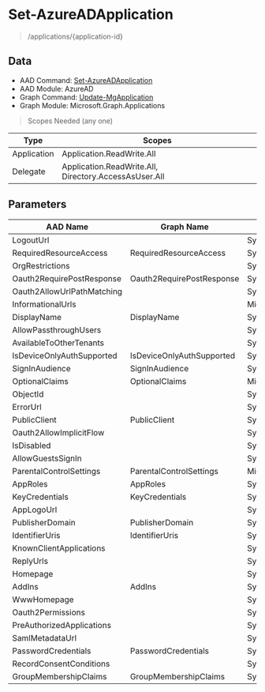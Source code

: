 # Set-AzureADApplication

> /applications/{application-id}

## Data

+ AAD Command: [Set-AzureADApplication](https://docs.microsoft.com/en-us/powershell/module/AzureAD/Set-AzureADApplication)
+ AAD Module: AzureAD
+ Graph Command: [Update-MgApplication](https://docs.microsoft.com/en-us/powershell/module/Microsoft.Graph.Applications/Update-MgApplication)
+ Graph Module: Microsoft.Graph.Applications

> Scopes Needed (any one)

|Type|Scopes|
|---|---|
|Application|Application.ReadWrite.All|
|Delegate|Application.ReadWrite.All, Directory.AccessAsUser.All|

## Parameters

|AAD Name|Graph Name|AAD Type|Graph Type|Infos|
|---|---|---|---|---|
|LogoutUrl||System.String|||
|RequiredResourceAccess|RequiredResourceAccess|System.Collections.Generic.List/Microsoft.Open.AzureAD.Model.RequiredResourceAccess|Microsoft.Graph.PowerShell.Models.IMicrosoftGraphRequiredResourceAccess[]||
|OrgRestrictions||System.Collections.Generic.List/System.String|||
|Oauth2RequirePostResponse|Oauth2RequirePostResponse|System.Nullable/System.Boolean|System.Management.Automation.SwitchParameter||
|Oauth2AllowUrlPathMatching||System.Nullable/System.Boolean|||
|InformationalUrls||Microsoft.Open.AzureAD.Model.InformationalUrl|||
|DisplayName|DisplayName|System.String|System.String||
|AllowPassthroughUsers||System.Nullable/System.Boolean|||
|AvailableToOtherTenants||System.Nullable/System.Boolean|||
|IsDeviceOnlyAuthSupported|IsDeviceOnlyAuthSupported|System.Nullable/System.Boolean|System.Management.Automation.SwitchParameter||
|SignInAudience|SignInAudience|System.String|System.String||
|OptionalClaims|OptionalClaims|Microsoft.Open.AzureAD.Model.OptionalClaims|Microsoft.Graph.PowerShell.Models.IMicrosoftGraphOptionalClaims||
|ObjectId||System.String|||
|ErrorUrl||System.String|||
|PublicClient|PublicClient|System.Nullable/System.Boolean|Microsoft.Graph.PowerShell.Models.IMicrosoftGraphPublicClientApplication||
|Oauth2AllowImplicitFlow||System.Nullable/System.Boolean|||
|IsDisabled||System.Nullable/System.Boolean|||
|AllowGuestsSignIn||System.Nullable/System.Boolean|||
|ParentalControlSettings|ParentalControlSettings|Microsoft.Open.AzureAD.Model.ParentalControlSettings|Microsoft.Graph.PowerShell.Models.IMicrosoftGraphParentalControlSettings||
|AppRoles|AppRoles|System.Collections.Generic.List/Microsoft.Open.AzureAD.Model.AppRole|Microsoft.Graph.PowerShell.Models.IMicrosoftGraphAppRole[]||
|KeyCredentials|KeyCredentials|System.Collections.Generic.List/Microsoft.Open.AzureAD.Model.KeyCredential|Microsoft.Graph.PowerShell.Models.IMicrosoftGraphKeyCredential[]||
|AppLogoUrl||System.String|||
|PublisherDomain|PublisherDomain|System.String|System.String||
|IdentifierUris|IdentifierUris|System.Collections.Generic.List/System.String|System.String[]||
|KnownClientApplications||System.Collections.Generic.List/System.String|||
|ReplyUrls||System.Collections.Generic.List/System.String|||
|Homepage||System.String|||
|AddIns|AddIns|System.Collections.Generic.List/Microsoft.Open.AzureAD.Model.AddIn|Microsoft.Graph.PowerShell.Models.IMicrosoftGraphAddIn[]||
|WwwHomepage||System.String|||
|Oauth2Permissions||System.Collections.Generic.List/Microsoft.Open.AzureAD.Model.OAuth2Permission|||
|PreAuthorizedApplications||System.Collections.Generic.List/Microsoft.Open.AzureAD.Model.PreAuthorizedApplication|||
|SamlMetadataUrl||System.String|||
|PasswordCredentials|PasswordCredentials|System.Collections.Generic.List/Microsoft.Open.AzureAD.Model.PasswordCredential|Microsoft.Graph.PowerShell.Models.IMicrosoftGraphPasswordCredential[]||
|RecordConsentConditions||System.String|||
|GroupMembershipClaims|GroupMembershipClaims|System.String|System.String||

